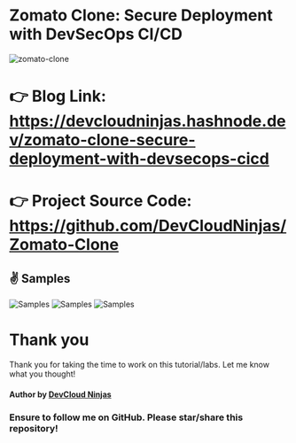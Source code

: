 # Zomato Clone: Secure Deployment with DevSecOps CI/CD

![zomato-clone](https://miro.medium.com/v2/resize:fit:1400/format:webp/1*X_hm5iF0NRjbOZHB6RQIFA.jpeg)

# 👉 Blog Link: https://devcloudninjas.hashnode.dev/zomato-clone-secure-deployment-with-devsecops-cicd

# 👉 Project Source Code: https://github.com/DevCloudNinjas/Zomato-Clone

## ✌️ Samples
![Samples](https://miro.medium.com/v2/resize:fit:750/format:webp/1*xVxk3tSbk9yA6hel60t13g.png)
![Samples](https://miro.medium.com/v2/resize:fit:750/format:webp/1*KOwp6K2sOcSmDyk9Axnvhw.png)
![Samples](https://miro.medium.com/v2/resize:fit:750/format:webp/1*t1x_F_qwHI6anvRHS59OxA.png)

# Thank you
Thank you for taking the time to work on this tutorial/labs. Let me know what you thought!

#### Author by [DevCloud Ninjas](https://github.com/DevCloudNinjas)

### Ensure to follow me on GitHub. Please star/share this repository!
